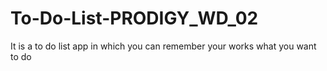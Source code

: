 # To-Do-List-PRODIGY_WD_02
It is a to do list app in which you can remember your works what you want to do
